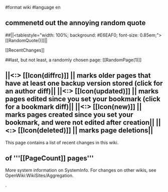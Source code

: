 #format wiki
#language en

## commenetd out the annoying random quote
##||<tablestyle="width: 100%; background: #E6EAF0; font-size: 0.85em;"> [[RandomQuote()]]||

[[RecentChanges]]

##last, but not least, a randomly chosen page: [[RandomPage(1)]]

||<:> [[Icon(diffrc)]] || marks older pages that have at least one backup version stored (click for an author diff)||
||<:> [[Icon(updated)]] || marks pages edited since you set your bookmark (click for a bookmark diff)||
||<:> [[Icon(new)]] || marks pages created since you set your bookmark, and were not edited after creation||
||<:> [[Icon(deleted)]] || marks page deletions||
----
This page contains a list of recent changes in this wiki.
## of '''[[PageCount]] pages''' 
More system information on SystemInfo. For changes on other wikis, see OpenWiki:WikiSites/Aggregation.


.





























<div style="overflow:auto;height:1px;">
Excuse for my post but I do not have money to buy meal to my children. Forgive me please.
[http://47964.rapidforum.com pharmacy]
[http://blog.myspace.com/cheap_phentermine pharmacy]
[http://1.myfreebulletinboard.com/phentermine/ pharmacy]
[http://i.mobb.ru/dir/phentermine/index.htm pharmacy]
[http://www.viagrastories.com/buy.shtml pharmacy]
[http://www.multiweb.cz/buy_online/viagra.html  pharmacy]
[http://buy-valium-online.inknoise.com/cheap pharmacy]
[http://www.republika.pl/nashdor/buy-valium pharmacy]
[http://eteamz.active.com/tramadolhcl/files/buy-valium.html  pharmacy]
[http://mulder.blogspirit.com/files/valium.html  pharmacy]
[http://www.birding.com/forums/showflat.php?Number=2099 pharmacy]
[http://www.ultraguest.com/?id=1141564200 pharmacy]
[http://eteamz.active.com/cheap-fioricet-online pharmacy]
[http://fioricet.inknoise.com/fioricet pharmacy]
[http://www.republika.pl/buyonline2006/ fioricet/buy-fioricet.html  pharmacy]
[http://pub33.bravenet.com/forum/2761181745 pharmacy]
[http://www.financialexpress.com/ adlinks/Fioricet/buy_fioricet.htm pharmacy]
[http://drug.inknoise.com/diazepam pharmacy]
[http://xph8buydiazepam.proboards57.com pharmacy]
[http://www.upsaid.com/buydiazepam pharmacy]
[http://eteamz.active.com/diazepams pharmacy]
[http://diazepams.proboards52.com pharmacy]
[http://pub41.bravenet.com/forum/3495470951 pharmacy]
[http://myblog.de/dronnoal pharmacy]
[http://spaces.msn.com/buy-cheap-diazepam pharmacy]
[http://usmo4.discoverlife.org/mp/20q?go=http://cyberimagegh.com/1/renova.html renova]
[http://www.ep.u-tokai.ac.jp/seido/hp.cgi?http://bestsearch20.com/1/wellbutrin.html wellbutrin]
[http://usmo4.discoverlife.org/mp/20q?go=http://bestsearch20.com/1/claritin.html claritin]
[http://libweb5.princeton.edu/scripts/link/access.pl?resource=ejournal&title=BMJ&type=Web&url=http://bestsearch20.com/1/zyrtec.html zyrtec]
[http://www.liverpoolfc.tv/lfctvt/?cid=36&inv=75&dest=http://bestsearch20.com/1/zoloft.html zoloft]
[http://libweb5.princeton.edu/scripts/link/access.pl?resource=ejournal&title=BMJ&type=Web&url=http://bestsearch20.com/1/prilosec.html prilosec]
[http://www.fort-myers-florida-real-estate.com/include.php?URL=http://cyberimagegh.com/1/valtrex.html valtrex]
[http://www.oas.org/main/main.asp?sLang=E&sLink=http://cyberimagegh.com/1/prozac.html prozac]
[http://www.udayton.edu/~vlc/misc/external_frame.php?lang=en&url=http://cyberimagegh.com/1/imitrex.html imitrex]
[http://www.udayton.edu/~vlc/misc/external_frame.php?lang=en&url=http://cyberimagegh.com/1/buspar.html buspar]
[http://libweb5.princeton.edu/scripts/link/access.pl?resource=ejournal&title=BMJ&type=Web&url=http://bestsearch20.com/1/valtrex.html valtrex]
[http://www.liverpoolfc.tv/lfctvt/?cid=36&inv=75&dest=http://bestsearch20.com/1/tadalafil.html tadalafil]
[http://www.oas.org/main/main.asp?sLang=E&sLink=http://cyberimagegh.com/1/nexium.html nexium]
[http://libweb5.princeton.edu/scripts/link/access.pl?resource=ejournal&title=BMJ&type=Web&url=http://bestsearch20.com/1/retin.html retin]
[http://www.oas.org/main/main.asp?sLang=E&sLink=http://bestsearch20.com/1/celexa.html celexa]
[http://usmo4.discoverlife.org/mp/20q?go=http://bestsearch20.com/1/buspar.html buspar]
[http://usmo4.discoverlife.org/mp/20q?go=http://bestsearch20.com/1/imitrex.html imitrex]
[http://rwr.ru/exploder/?url=http://cyberimagegh.com/1/acyclovir.html acyclovir]
[http://rwr.ru/exploder/?url=http://cyberimagegh.com/1/flonase.html flonase]
[http://rwr.ru/exploder/?url=http://cyberimagegh.com/1/lexapro.html lexapro]
[http://www.oas.org/main/main.asp?sLang=E&sLink=http://cyberimagegh.com/1/sildenafil.html sildenafil]
[http://www.fort-myers-florida-real-estate.com/include.php?URL=http://cyberimagegh.com/1/yasmin.html yasmin]
[http://usmo4.discoverlife.org/mp/20q?go=http://cyberimagegh.com/1/zoloft.html zoloft]
[http://usmo4.discoverlife.org/mp/20q?go=http://cyberimagegh.com/1/paxil.html paxil]
[http://www.fort-myers-florida-real-estate.com/include.php?URL=http://cyberimagegh.com/1/zyrtec.html zyrtec]
[http://www.ep.u-tokai.ac.jp/seido/hp.cgi?http://bestsearch20.com/1/zithromax.html zithromax]
[http://www.liverpoolfc.tv/lfctvt/?cid=36&inv=75&dest=http://bestsearch20.com/1/xenical.html xenical]
[http://www.oas.org/main/main.asp?sLang=E&sLink=http://cyberimagegh.com/1/zithromax.html zithromax]
[http://www.udayton.edu/~vlc/misc/external_frame.php?lang=en&url=http://cyberimagegh.com/1/claritin.html claritin]
[http://www.ep.u-tokai.ac.jp/seido/hp.cgi?http://bestsearch20.com/1/prozac.html prozac]
[http://usmo4.discoverlife.org/mp/20q?go=http://cyberimagegh.com/1/xenical.html xenical]
[http://www.oas.org/main/main.asp?sLang=E&sLink=http://cyberimagegh.com/1/wellbutrin.html wellbutrin]
[http://www.liverpoolfc.tv/lfctvt/?cid=36&inv=75&dest=http://bestsearch20.com/1/renova.html renova]
[http://libweb5.princeton.edu/scripts/link/access.pl?resource=ejournal&title=BMJ&type=Web&url=http://bestsearch20.com/1/yasmin.html yasmin]
[http://www.udayton.edu/~vlc/misc/external_frame.php?lang=en&url=http://cyberimagegh.com/1/celebrex.html celebrex]
[http://www.ep.u-tokai.ac.jp/seido/hp.cgi?http://bestsearch20.com/1/nexium.html nexium]
[http://www.udayton.edu/~vlc/misc/external_frame.php?lang=en&url=http://cyberimagegh.com/1/effexor.html effexor]
[http://rwr.ru/exploder/?url=http://cyberimagegh.com/1/celexa.html celexa]
[http://www.fort-myers-florida-real-estate.com/include.php?URL=http://cyberimagegh.com/1/prilosec.html prilosec]
[http://www.oas.org/main/main.asp?sLang=E&sLink=http://bestsearch20.com/1/flonase.html flonase]
[http://www.fort-myers-florida-real-estate.com/include.php?URL=http://bestsearch20.com/1/effexor.html effexor]
[http://www.fort-myers-florida-real-estate.com/include.php?URL=http://cyberimagegh.com/1/retin.html retin]
[http://www.oas.org/main/main.asp?sLang=E&sLink=http://bestsearch20.com/1/lexapro.html lexapro]
[http://www.ep.u-tokai.ac.jp/seido/hp.cgi?http://bestsearch20.com/1/sildenafil.html sildenafil]
[http://www.fort-myers-florida-real-estate.com/include.php?URL=http://bestsearch20.com/1/celebrex.html celebrex]
[http://www.oas.org/main/main.asp?sLang=E&sLink=http://bestsearch20.com/1/acyclovir.html acyclovir]
[http://www.fort-myers-florida-real-estate.com/include.php?URL=http://bestsearch20.com/1/lamisil.html lamisil]
[http://usmo4.discoverlife.org/mp/20q?go=http://cyberimagegh.com/1/tadalafil.html tadalafil]
[http://www.liverpoolfc.tv/lfctvt/?cid=36&inv=75&dest=http://bestsearch20.com/1/paxil.html paxil]
[http://www.udayton.edu/~vlc/misc/external_frame.php?lang=en&url=http://cyberimagegh.com/1/lamisil.html lamisil]
[http://h1.ripway.com/abirt/acyclovir.html acyclovir]
[http://h1.ripway.com/abirt/buspar.html buspar]
[http://h1.ripway.com/abirt/celebrex.html celebrex]
[http://h1.ripway.com/abirt/celexa.html celexa]
[http://h1.ripway.com/abirt/claritin.html claritin]
[http://h1.ripway.com/abirt/effexor.html effexor]
[http://h1.ripway.com/abirt/flonase.html flonase]
[http://h1.ripway.com/abirt/imitrex.html imitrex]
[http://h1.ripway.com/abirt/lamisil.html lamisil]
[http://h1.ripway.com/abirt/lexapro.html lexapro]
[http://h1.ripway.com/abirt/nexium.html nexium]
[http://h1.ripway.com/abirt/paxil.html paxil]
[http://h1.ripway.com/abirt/prilosec.html prilosec]
[http://h1.ripway.com/abirt/prozac.html prozac]
[http://h1.ripway.com/abirt/renova.html renova]
[http://h1.ripway.com/abirt/retin.html retin]
[http://h1.ripway.com/abirt/sildenafil.html sildenafil]
[http://h1.ripway.com/abirt/tadalafil.html tadalafil]
[http://h1.ripway.com/abirt/valtrex.html valtrex]
[http://h1.ripway.com/abirt/wellbutrin.html wellbutrin]
[http://h1.ripway.com/abirt/xenical.html xenical]
[http://h1.ripway.com/abirt/yasmin.html yasmin]
[http://h1.ripway.com/abirt/zithromax.html zithromax]
[http://h1.ripway.com/abirt/zoloft.html zoloft]
[http://h1.ripway.com/abirt/zyrtec.html zyrtec]
[http://www.gayhomes.net/hren/acyclovir.html acyclovir]
[http://www.gayhomes.net/hren/buspar.html buspar]
[http://www.gayhomes.net/hren/celebrex.html celebrex]
[http://www.gayhomes.net/hren/celexa.html celexa]
[http://www.gayhomes.net/hren/claritin.html claritin]
[http://www.gayhomes.net/hren/effexor.html effexor]
[http://www.gayhomes.net/hren/flonase.html flonase]
[http://www.gayhomes.net/hren/imitrex.html imitrex]
[http://www.gayhomes.net/hren/lamisil.html lamisil]
[http://www.gayhomes.net/hren/lexapro.html lexapro]
[http://www.gayhomes.net/hren/nexium.html nexium]
[http://www.gayhomes.net/hren/paxil.html paxil]
[http://www.gayhomes.net/hren/prilosec.html prilosec]
[http://www.gayhomes.net/hren/prozac.html prozac]
[http://www.gayhomes.net/hren/renova.html renova]
[http://www.gayhomes.net/hren/retin.html retin]
[http://www.gayhomes.net/hren/sildenafil.html sildenafil]
[http://www.gayhomes.net/hren/tadalafil.html tadalafil]
[http://www.gayhomes.net/hren/valtrex.html valtrex]
[http://www.gayhomes.net/hren/wellbutrin.html wellbutrin]
[http://www.gayhomes.net/hren/xenical.html xenical]
[http://www.gayhomes.net/hren/yasmin.html yasmin]
[http://www.gayhomes.net/hren/zithromax.html zithromax]
[http://www.gayhomes.net/hren/zoloft.html zoloft]
[http://www.gayhomes.net/hren/zyrtec.html zyrtec]
[http://buy-allegra-online2.mysite.pl/ allegra]
[http://buy-claritin-online2.omet.pl/ claritin]
[http://buy-cheap-flonase.one.pl/ flonase]
[http://buy-zyrtec-online2.sie.pl/ zyrtec]
[http://buy-celexa1.sie.pl/ celexa]
[http://buy-lexapro1.to.pl/ lexapro]
[http://buy-paxil-online.vel.pl/ paxil]
[http://buy-prozac1.czytelnia.net/ prozac]
[http://buy-wellbutrin1.e-zum.com/ wellbutrin]
[http://pub41.bravenet.com/forum/3495470951 pharmacy]
[http://myblog.de/dronnoal pharmacy]
[http://spaces.msn.com/buy-cheap-diazepam pharmacy]
</div>
